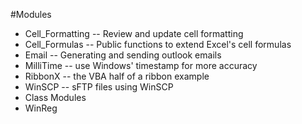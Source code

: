 #Modules
- Cell_Formatting -- Review and update cell formatting
- Cell_Formulas -- Public functions to extend Excel's cell formulas
- Email -- Generating and sending outlook emails
- MilliTime -- use Windows' timestamp for more accuracy
- RibbonX -- the VBA half of a ribbon example
- WinSCP -- sFTP files using WinSCP
- Class Modules
- WinReg
